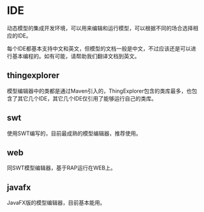# IDE
动态模型的集成开发环境，可以用来编辑和运行模型，可以根据不同的场合选择相应的IDE。

每个IDE都基本支持中文和英文，但模型的文档一般是中文，不过应该还是可以进行基本编程的。如有可能，请帮助我们翻译文档到英文。

## thingexplorer
模型编辑器中的类都是通过Maven引入的，ThingExplorer包含的类库最多，也包含了其它几个IDE，其它几个IDE仅引用了能够运行自己的类库。

## swt
使用SWT编写的，目前最成熟的模型编辑器，推荐使用。

## web
同SWT模型编辑器，基于RAP运行在WEB上。

## javafx
JavaFX版的模型编辑器，目前基本能用。
